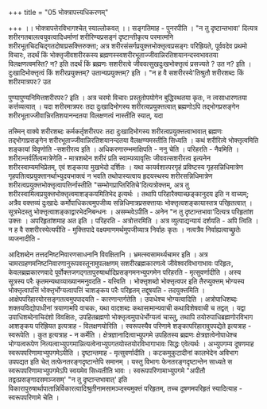 +++
title = "05 भोक्त्रापत्त्यधिकरणम्"

+++
।। भोक्त्रापत्तेरविभागश्चेत् स्याल्लोकवत् ।। सङ्गतिमाह - पुनरपीति । "न तु दृष्टान्तभावा' दित्यत्र शरीरगतबालत्वयुवत्वादिधर्माणां शरीरिण्यप्रसङ्गं दृष्टान्तीकृत्य परमात्मनि शरीरभूतचिदचिद्गतदोषाप्रसक्त्तिरुक्त्ता; अत्र शरीरसंसर्गप्रयुक्त्तभोक्त्तृत्वप्रसङ्गः परिह्रियते, पूर्ववदेव प्रथमो विचारः, तदर्थं किं भोक्त्तृजीवशरीरकस्य ब्रह्मणस्स्वशरीरभूताज्जीवान्निरतिशयानन्दस्वभावतया विलक्षणत्वमस्ति? न? इति तदर्थं किं ब्रह्मणः सशरीरत्वे जीववत्सुखदुःखभोक्त्तृत्वं प्रसज्यते ? उत न? इति । दुःखादिभोक्त्तृत्वं किं शरीरप्रयुक्त्तम्? उतान्यप्रयुक्त्तम्? इति । "न ह वै सशरीरस्ये'तिश्रुतौ शरीरशब्दः किं शरीरमात्रपरः? उत

पुण्यापुण्यनिमित्तशरीरपरः? इति । अत्र चरमो विचारः प्रस्तुतोपयोगेन बुद्धिस्थतया कृतः, न त्वसाधारणतया कर्त्तव्यत्वात् । यदा शरीरमात्रपरः तदा दुःखादिभोगस्य शरीरत्वप्रयुक्त्तत्वात् ब्रह्मणोऽपि तद्भोगप्रसङ्गेन शरीरभूताज्जीवान्निरतिशयानन्दतया विलक्षणत्वं नास्तीति स्यात्, यदा

तस्मिन् वाक्ये शरीरशब्दः कर्मकर्तृशरीरपरः तदा दुःखादिभोगस्य शरीरत्वप्रयुक्त्तत्वाभावात् ब्रह्मणः तद्भोगाप्रसङ्गेन शरीरभूताज्जीवान्निरतिशयानन्दतया वैलक्षण्यमस्तीति सिध्यति । कथं शरीरित्वे भोक्त्तृत्वमिति शङ्कायां विवृणोति -सशरीरत्व इति । अधिकरणारम्भमाक्षिपति - ननु चेति । परिहरति - नैवमिति । शरीरान्तर्वर्तित्वमात्रेणेति - मात्रशब्देन शरीरं प्रति स्वाम्यव्यावृत्तिः जीववत्सशरीरत्व इत्यनेन शरीरस्वाम्यमभिप्रेतम्, एवं शङ्काया मुखभेदो दर्शितः । यथा कायर्वशात्परगृहं प्रविष्टस्य गृहसन्निधिमात्रेण गृहपतित्वप्रयुक्त्तानर्थाभ्युदयभाक्त्वं न भवति तथोपास्यत्वाय हृदयस्थस्य शरीरसन्निधिमात्रेण शरीरत्वप्रयुक्त्तभोक्त्तृत्वापत्तिर्नास्तीति "सम्भोगप्राप्तिरितिचे'दित्यत्रोक्त्तम्, अत्र तु शरीरस्वामित्वप्रयुक्त्तभोक्त्तृत्वमाशङ्कयमितिभेद इत्यर्थः । तथापि परिहारैक्याच्छङ्कानुदय इति न वाच्यम्; अत्रैव वक्त्तव्यं दुःखादेः कर्मोपाधिकत्वमुपजीव्य सन्निधिमात्रप्रसक्त्तायाः भोक्त्तृत्वशङ्कायास्तत्र परिहृतत्वात् । सूत्रभेदस्तु भोक्त्तृत्वाशङ्काद्वारभेदनिबन्धनः । असम्भवेऽपीति - अनेन "न तु दृष्टान्तभावा'दित्यत्र परिहृतांश उक्त्तः । अपरिहृतांशमाह अत इति । परिहरति - अत्रोत्तरमिति । अत्र व्युत्पाद्यन्यायं दर्शयति - अपि त्विति । न ह वै सशरीरस्येत्यपीति - मुक्त्तिपादे वक्ष्यमाणमर्थमुपजीव्यात्र निर्वाहः कृतः । नत्वत्रैव निर्वाह्यत्वाच्छ्रुतेः व्यजनादीति -

आदिशब्देन तत्तदनिष्टनिवारणसाधनानि विवक्षितानि । भ्रमत्स्वसामर्थ्यचामर इति । अत्र चामरग्रहणमनिष्टनिवारणानुरूपवस्तूनामुपलक्षणम् सशरीरब्रह्मकारणत्वे जीवेश्वरविभागाभावः परिहृतः, केवलब्रह्मकारणवादे पूर्वोक्त्तजगद्गतापुरुषार्थादिप्रसङ्गमनभ्युपगमेन परिहरति - मृत्सुवर्णादीति । अस्य सूत्रस्य परैः कृतमन्यथाव्याख्यानमनुवदति - यत्त्विति । भोक्त्तृशब्दो भोक्त्तृत्वपर इति तैरप्युक्त्तम् भोग्यस्य भोक्त्तृत्वापत्तिं भोक्त्तृर्भोग्यत्वापत्तिं चाशङ्कय परैः परिहृतम् तद्दूषयति - तदयुक्त्तमिति । आक्षेपपरिहारयोरसङ्गतत्वमुपपादयति - कारणान्तर्गतेति । उपाधेश्च भोग्यत्वादिति । अत्रोपाधिशब्दः शक्तयविद्योपाधीनां त्रयाणामपि वाचकः, यथा वादशब्दः कथासामान्यवाची कथाविशेषवाची च तद्वत् । यद्वा उपाधिशब्देनाचिदंशो विवक्षितः, उपहितब्रह्मणो भोक्त्तृत्वमुपाधेर्भोग्यत्वं चास्तु, तथापि तयोरुपाधिब्रह्मणोरविभाग आशङ्कय परिह्रियत इत्यत्राह - विलक्षणयोरिति । स्वरूपस्यैव परिणामे शङ्कापरिहारावुपपद्येते इत्यत्राह - स्वरूपेति । कुत इत्यत्राह - न कर्मेति । क्षेत्रज्ञानादित्वाभ्युपगमे उपहितस्य ब्रह्मणः क्षेत्रज्ञत्वेनोपाधेश्च भोग्यत्वरूपेण नित्यत्वाभ्युपगमान्नित्यत्वेनाभ्युपगतयोस्तयोरविभागाभावः सिद्धः एवेत्यर्थः । अभ्युपगम्य दूषणमाह स्वरूपपरिणामाभ्युपगमेऽपीति । दृष्टान्तमाह - मृत्सुवर्णादीति । कटकमुकुटादीनां कालभेदेन अविभाग उपपद्यत इति चेत् तत्फेनतरङ्गदृष्टान्तेपि समानम् । यस्तु विभागः फेनतरङ्गदृष्टान्तेन साध्यते स स्वरूपपरिणामाभ्युपगमेऽपि स्वयमेव सिध्यतीति भावः । स्वरूपपरिणामाभ्युपगमे "अपीतौ तद्वत्प्रसङ्गादसमञ्जसम्' "न तु दृष्टान्तभावात्' इति विकारापुरुषार्थापातान्निर्विकारत्वादिश्रुतीनामसामञ्जस्यमुक्त्तं परिहृतम्, तच्च दूषणमपरिहृतं स्यादित्याह - स्वरूपपरिणामे चेति ।

